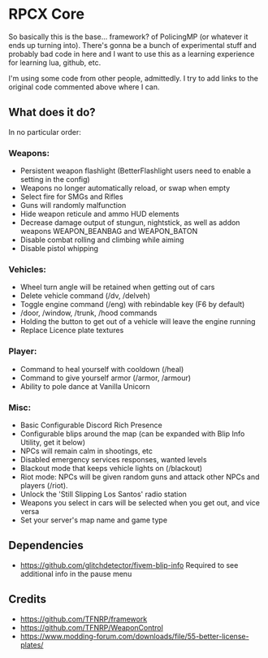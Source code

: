 # RPCX Core
So basically this is the base... framework? of PolicingMP (or whatever it ends up turning into).
There's gonna be a bunch of experimental stuff and probably bad code in here and I want to use this as a learning experience for learning lua, github, etc.

I'm using some code from other people, admittedly. I try to add links to the original code commented above where I can.

## What does it do?
In no particular order:

### Weapons:
- Persistent weapon flashlight (BetterFlashlight users need to enable a setting in the config)
- Weapons no longer automatically reload, or swap when empty
- Select fire for SMGs and Rifles
- Guns will randomly malfunction
- Hide weapon reticule and ammo HUD elements
- Decrease damage output of stungun, nightstick, as well as addon weapons WEAPON_BEANBAG and WEAPON_BATON
- Disable combat rolling and climbing while aiming
- Disable pistol whipping

### Vehicles:
- Wheel turn angle will be retained when getting out of cars
- Delete vehicle command (/dv, /delveh)
- Toggle engine command (/eng) with rebindable key (F6 by default)
- /door, /window, /trunk, /hood commands
- Holding the button to get out of a vehicle will leave the engine running
- Replace Licence plate textures

### Player:
- Command to heal yourself with cooldown (/heal)
- Command to give yourself armor (/armor, /armour)
- Ability to pole dance at Vanilla Unicorn

### Misc:
- Basic Configurable Discord Rich Presence
- Configurable blips around the map (can be expanded with Blip Info Utility, get it below)
- NPCs will remain calm in shootings, etc
- Disabled emergency services responses, wanted levels
- Blackout mode that keeps vehicle lights on (/blackout)
- Riot mode: NPCs will be given random guns and attack other NPCs and players (/riot). 
- Unlock the 'Still Slipping Los Santos' radio station
- Weapons you select in cars will be selected when you get out, and vice versa
- Set your server's map name and game type

## Dependencies
- https://github.com/glitchdetector/fivem-blip-info Required to see additional info in the pause menu

## Credits
- https://github.com/TFNRP/framework
- https://github.com/TFNRP/WeaponControl
- https://www.modding-forum.com/downloads/file/55-better-license-plates/